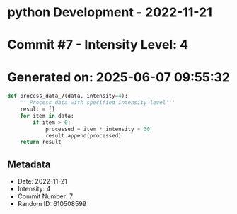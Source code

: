 ﻿# python Development - 2022-11-21
# Commit #7 - Intensity Level: 4
# Generated on: 2025-06-07 09:55:32
```python
def process_data_7(data, intensity=4):
    '''Process data with specified intensity level'''
    result = []
    for item in data:
        if item > 0:
            processed = item * intensity + 30
            result.append(processed)
    return result
```
## Metadata
- Date: 2022-11-21
- Intensity: 4
- Commit Number: 7
- Random ID: 610508599
